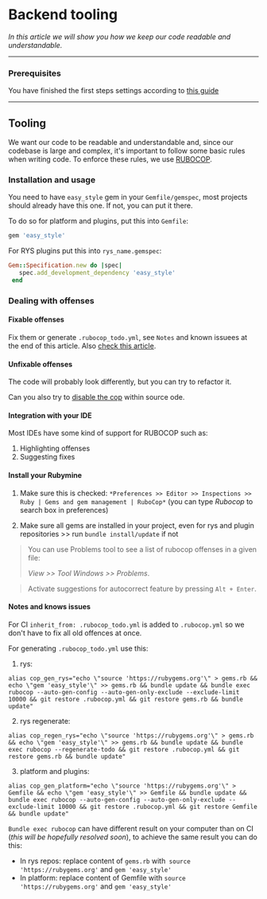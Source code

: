 # Backend tooling 

*In this article we will show you how we keep our code readable and understandable.*

***
### Prerequisites
You have finished the first steps settings according to [this guide](
https://easysoftware.stoplight.io/docs/developer-portal-devs/docs/Getting_started/First-steps.md)

---

## Tooling

We want our code to be readable and understandable and, since our codebase is large and complex, it's important to follow some basic rules when writing code. To enforce these rules, we use [RUBOCOP](https://rubocop.org/).

### Installation and usage

You need to have `easy_style` gem in your `Gemfile/gemspec`, most projects should already have this one. If not, you can put it there.

To do so for platform and plugins, put this into `Gemfile`:

```ruby
gem 'easy_style'
```

For RYS plugins put this into `rys_name.gemspec`:

```ruby
Gem::Specification.new do |spec|
   spec.add_development_dependency 'easy_style'  
 end

```

### Dealing with offenses

#### Fixable offenses

Fix them or generate `.rubocop_todo.yml`, see `Notes` and known issuees at the end of this article. Also [check this article](https://docs.rubocop.org/rubocop/configuration.html#automatically-generated-configuration).

#### Unfixable offenses

The code will probably look differently, but you can try to refactor it.

Can you also try to [disable the cop](https://docs.rubocop.org/rubocop/configuration.html#disabling-cops-within-source-code) within source ode. 

#### Integration with your IDE

Most IDEs have some kind of support for RUBOCOP such as: 

1. Highlighting offenses
2. Suggesting fixes


#### Install your Rubymine

1. Make sure this is checked: `*Preferences >> Editor >> Inspections >> Ruby | Gems and gem management | RuboCop*` (you can type *Rubocop* to search box in preferences)

2. Make sure all gems are installed in your project, even for rys and plugin repositories >> run `bundle install/update` if not

> You can use Problems tool to see a list of rubocop offenses in a given file:
>
>*View >> Tool Windows >> Problems*.

>Activate suggestions for autocorrect feature by pressing `Alt + Enter`.

#### Notes and knows issues

For CI `inherit_from: .rubocop_todo.yml` is added to `.rubocop.yml` so we don't have to fix all old offences at once.

For generating `.rubocop_todo.yml` use this:

1. rys: 
```
alias cop_gen_rys="echo \"source 'https://rubygems.org'\" > gems.rb && echo \"gem 'easy_style'\" >> gems.rb && bundle update && bundle exec rubocop --auto-gen-config --auto-gen-only-exclude --exclude-limit 10000 && git restore .rubocop.yml && git restore gems.rb && bundle update"
```

2. rys regenerate:
```
alias cop_regen_rys="echo \"source 'https://rubygems.org'\" > gems.rb && echo \"gem 'easy_style'\" >> gems.rb && bundle update && bundle exec rubocop --regenerate-todo && git restore .rubocop.yml && git restore gems.rb && bundle update"
```

3. platform and plugins:
```
alias cop_gen_platform="echo \"source 'https://rubygems.org'\" > Gemfile && echo \"gem 'easy_style'\" >> Gemfile && bundle update && bundle exec rubocop --auto-gen-config --auto-gen-only-exclude --exclude-limit 10000 && git restore .rubocop.yml && git restore Gemfile && bundle update"
```

`Bundle exec rubocop` can have different result on your computer than on CI (*this will be hopefully resolved soon*), to achieve the same result you can do this:

- In rys repos: replace content of `gems.rb` with` source 'https://rubygems.org'` and `gem 'easy_style'`
- In platform: replace content of Gemfile with `source 'https://rubygems.org'` and `gem 'easy_style'`

